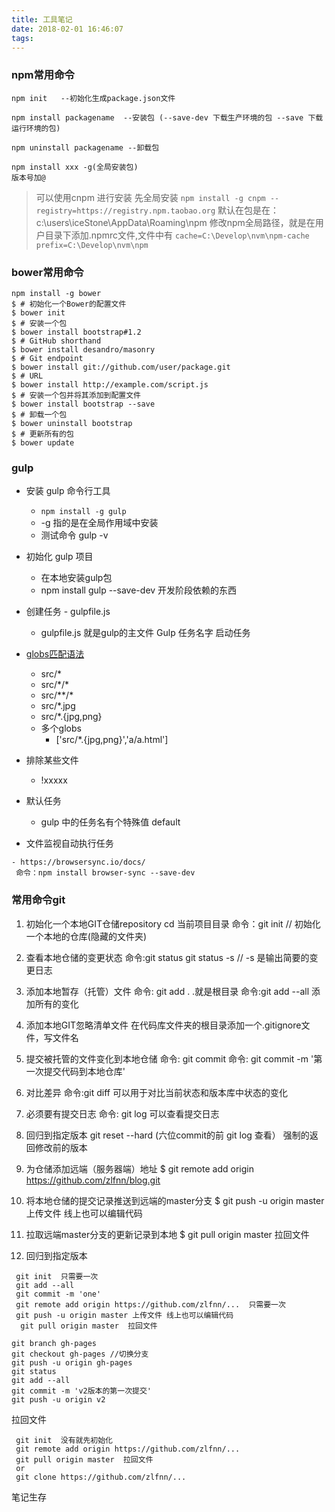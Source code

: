 ```yaml
---
title: 工具笔记
date: 2018-02-01 16:46:07
tags:
---
```

### npm常用命令

```
npm init   --初始化生成package.json文件

npm install packagename  --安装包 (--save-dev 下载生产环境的包 --save 下载运行环境的包)

npm uninstall packagename --卸载包

npm install xxx -g(全局安装包) 
版本号加@

```
> 可以使用cnpm 进行安装
> 先全局安装  `npm install -g cnpm --registry=https://registry.npm.taobao.org`
> 默认在包是在：c:\users\iceStone\AppData\Roaming\npm 
> 修改npm全局路径，就是在用户目录下添加.npmrc文件,文件中有
>	`cache=C:\Develop\nvm\npm-cache`
>	`prefix=C:\Develop\nvm\npm`
	

### bower常用命令
```
npm install -g bower
$ # 初始化一个Bower的配置文件
$ bower init
$ # 安装一个包
$ bower install bootstrap#1.2
$ # GitHub shorthand
$ bower install desandro/masonry
$ # Git endpoint
$ bower install git://github.com/user/package.git
$ # URL
$ bower install http://example.com/script.js
$ # 安装一个包并将其添加到配置文件
$ bower install bootstrap --save
$ # 卸载一个包
$ bower uninstall bootstrap
$ # 更新所有的包
$ bower update
```

### gulp

- 安装 gulp 命令行工具
    + `npm install -g gulp`
    + -g 指的是在全局作用域中安装
    + 测试命令 gulp -v 
- 初始化 gulp 项目
    + 在本地安装gulp包
    + npm install gulp --save-dev  开发阶段依赖的东西
- 创建任务 - gulpfile.js
    + gulpfile.js 就是gulp的主文件
Gulp  任务名字 启动任务

- [globs匹配语法](https://github.com/isaacs/node-glob)
    + src/\*
    + src/\*/\*
    + src/\*\*/\*
    + src/\*.jpg
    + src/\*.{jpg,png}
    + 多个globs
        * ['src/\*.{jpg,png}','a/a.html']
- 排除某些文件
    + !xxxxx
- 默认任务
    + gulp 中的任务名有个特殊值 default
- 文件监视自动执行任务

```
- https://browsersync.io/docs/
 命令：npm install browser-sync --save-dev
```

### 常用命令git


1. 初始化一个本地GIT仓储repository
cd 当前项目目录
命令：git init // 初始化一个本地的仓库(隐藏的文件夹)
2. 查看本地仓储的变更状态
命令:git status
git status -s // -s 是输出简要的变更日志

3. 添加本地暂存（托管）文件
命令: git add .    .就是根目录
命令:git add --all 添加所有的变化

4. 添加本地GIT忽略清单文件
在代码库文件夹的根目录添加一个.gitignore文件，写文件名

5. 提交被托管的文件变化到本地仓储
命令: git commit
命令: git commit -m '第一次提交代码到本地仓库'

6. 对比差异
命令:git diff
可以用于对比当前状态和版本库中状态的变化
7. 必须要有提交日志
命令: git log 
可以查看提交日志
8. 回归到指定版本
	git reset --hard  (六位commit的前 git log 查看）
强制的返回修改前的版本

9. 为仓储添加远端（服务器端）地址
$ git remote add origin https://github.com/zlfnn/blog.git

10. 将本地仓储的提交记录推送到远端的master分支
$ git push -u origin master 上传文件 线上也可以编辑代码

11. 拉取远端master分支的更新记录到本地
$ git pull origin master  拉回文件

12. 回归到指定版本

```
 git init  只需要一次
 git add --all
 git commit -m 'one'
 git remote add origin https://github.com/zlfnn/...  只需要一次
 git push -u origin master 上传文件 线上也可以编辑代码
  git pull origin master  拉回文件
```

```
git branch gh-pages
git checkout gh-pages //切换分支
git push -u origin gh-pages
git status
git add --all
git commit -m 'v2版本的第一次提交'
git push -u origin v2
```

拉回文件
```
 git init  没有就先初始化
 git remote add origin https://github.com/zlfnn/...
 git pull origin master  拉回文件
 or
 git clone https://github.com/zlfnn/...

```
笔记生存



